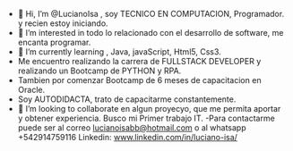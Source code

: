 - 👋 Hi, I’m @LucianoIsa , soy TECNICO EN COMPUTACION, Programador. y recien estoy iniciando.
- 👀 I’m interested in  todo lo relacionado con el desarrollo de software, me encanta programar.
- 🌱 I’m currently learning , Java, javaScript, Html5, Css3.
- Me encuentro realizando la carrera de FULLSTACK DEVELOPER y realizando un Bootcamp de PYTHON y  RPA.
- Tambien por comenzar  Bootcamp de 6 meses de capacitacion en Oracle.
- Soy AUTODIDACTA, trato de capacitarme constantemente.
- 💞️ I’m looking to collaborate en algun proyecyo, que me permita aportar y obtener experiencia. Busco mi Primer trabajo IT.
-Para contactarme puede ser al correo lucianoisabb@hotmail.com  o  al whatsapp +542914759116
Linkedin:  www.linkedin.com/in/luciano-isa/
<!---
LucianoIsa/LucianoIsa is a ✨ special ✨ repository because its `README.md` (this file) appears on your GitHub profile.
You can click the Preview link to take a look at your changes.
--->
